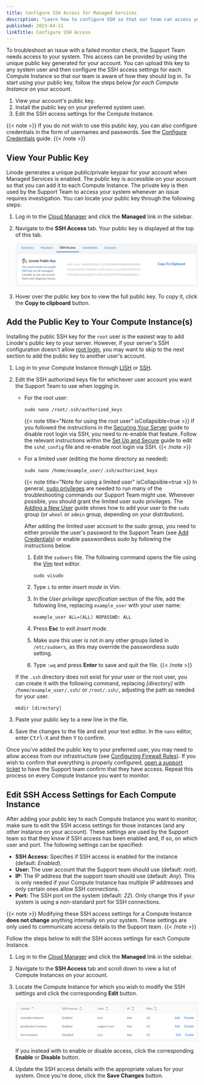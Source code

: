 ```yaml
---
title: Configure SSH Access for Managed Services
description: "Learn how to configure SSH so that our team can access your system when troubleshooting."
published: 2023-04-11
linkTitle: Configure SSH Access
---
```


To troubleshoot an issue with a failed monitor check, the Support Team needs access to your system. This access can be provided by using the unique public key generated for your account. You can upload this key to any system user and then configure the SSH access settings for each Compute Instance so that our team is aware of how they should log in. To start using your public key, follow the steps below *for each Compute Instance* on your account.

1. View your account's public key.
1. Install the public key on your preferred system user.
1. Edit the SSH access settings for the Compute Instance.

{{< note >}}
If you do not wish to use this public key, you can also configure credentials in the form of usernames and passwords. See the [Configure Credentials]() guide.
{{< /note >}}

## View Your Public Key

Linode generates a unique public/private keypair for your account when Managed Services is enabled. The public key is accessible on your account so that you can add it to each Compute Instance. The private key is then used by the Support Team to access your system whenever an issue requires investigation. You can locate your public key through the following steps:

1. Log in to the [Cloud Manager](https://cloud.linode.com) and click the **Managed** link in the sidebar.

1. Navigate to the **SSH Access** tab. Your public key is displayed at the top of this tab.

    ![A screenshot of an account's public key in the Cloud Manager](managed-public-key.png)

1. Hover over the public key box to view the full public key. To copy it, click the **Copy to clipboard** button.

## Add the Public Key to Your Compute Instance(s)

Installing the public SSH key for the `root` user is the easiest way to add Linode's public key to your server. However, if your server's SSH configuration doesn't allow [root login](/docs/products/compute/compute-instances/guides/set-up-and-secure/#ssh-daemon-options), you may want to skip to the next section to add the public key to another user's account.

1. Log in to your Compute Instance through [LISH](/docs/products/compute/compute-instances/guides/lish/) or [SSH](/docs/products/compute/compute-instances/guides/set-up-and-secure/#connect-to-the-instance).

1. Edit the SSH authorized keys file for whichever user account you want the Support Team to use when logging in.

    - For the root user:

        ```command
        sudo nano /root/.ssh/authorized_keys
        ```

        {{< note title="Note for using the root user" isCollapsible=true >}}
        If you followed the instructions in the [Securing Your Server](/docs/products/compute/compute-instances/guides/set-up-and-secure/) guide to disable root login via SSH, you need to re-enable that feature. Follow the relevant instructions within the [Set Up and Secure](/docs/products/compute/compute-instances/guides/set-up-and-secure/#ssh-daemon-options) guide to edit the `sshd_config` file and re-enable root login via SSH.
        {{< /note >}}

    - For a limited user (editing the home directory as needed):

        ```command
        sudo nano /home/example_user/.ssh/authorized_keys
        ```

        {{< note title="Note for using a limited user" isCollapsible=true >}}
        In general, [sudo privileges](/docs/guides/linux-users-and-groups/#understanding-the-sudo-linux-group-and-user) are needed to run many of the troubleshooting commands our Support Team might use. Whenever possible, you should grant the limited user sudo privileges. The [Adding a New User](/docs/products/compute/compute-instances/guides/set-up-and-secure/#add-a-limited-user-account) guide shows how to add your user to the `sudo` group (or `wheel` or `admin` group, depending on your distribution).

        After adding the limited user account to the sudo group, you need to either provide the user's password to the Support Team (see [Add Credentials](#adding-service-credentials)) or enable passwordless sudo by following the instructions below.

        1.  Edit the `sudoers` file. The following command opens the file using the [Vim](https://en.wikipedia.org/wiki/Vim_(text_editor)) text editor.

            ```command
            sudo visudo
            ```

        1.  Type `i` to enter *insert mode* in Vim.

        1.  In the *User privilege specification* section of the file, add the following line, replacing `example_user` with your user name:

            ```output
            example_user ALL=(ALL) NOPASSWD: ALL
            ```

        1.  Press **Esc** to exit *insert mode*.

        1.  Make sure this user is not in any other groups listed in `/etc/sudoers`, as this may override the passwordless sudo setting.

        1.  Type `:wq` and press **Enter** to save and quit the file.
        {{< /note >}}

    If the `.ssh` directory does not exist for your user or the root user, you can create it with the following command, replacing *[directory]* with `/home/example_user/.ssh/` or `/root/.ssh/`, adjusting the path as needed for your user.

    ```command
    mkdir [directory]
    ```

1. Paste your public key to a new line in the file.

1. Save the changes to the file and exit your text editor. In the `nano` editor, enter <kbd>Ctrl</kbd>-<kbd>X</kbd> and then <kbd>Y</kbd> to confirm.

Once you've added the public key to your preferred user, you may need to allow access from our infrastructure (see [Configuring Firewall Rules](#configuring-firewall-rules)). If you wish to confirm that everything is properly configured, [open a support ticket](/docs/products/platform/get-started/guides/support/#contact-customer-support) to have the Support team confirm that they have access. Repeat this process on every Compute Instance you want to monitor.

## Edit SSH Access Settings for Each Compute Instance

After adding your public key to each Compute Instance you want to monitor, make sure to edit the SSH access settings for those instances (and any other instance on your account). These settings are used by the Support team so that they know if SSH access has been enabled and, if so, on which user and port. The following settings can be specified:

- **SSH Access:** Specifies if SSH access is enabled for the instance (default: *Enabled*).
- **User:** The user account that the Support team should use (default: *root*).
- **IP:** The IP address that the support team should use (default: *Any*). This is only needed if your Compute Instance has multiple IP addresses and only certain ones allow SSH connections.
- **Port:** The SSH port on the system (default: *22*). Only change this if your system is using a non-standard port for SSH connections.

{{< note >}}
Modifying these SSH access settings for a Compute Instance **does not change** anything internally on your system. These settings are only used to communicate access details to the Support team.
{{< /note >}}

Follow the steps below to edit the SSH access settings for each Compute Instance.

1. Log in to the [Cloud Manager](https://cloud.linode.com) and click the **Managed** link in the sidebar.

1. Navigate to the **SSH Access** tab and scroll down to view a list of Compute Instances on your account.

1. Locate the Compute Instance for which you wish to modify the SSH settings and click the corresponding **Edit** button.

    ![Screenshot of SSH Access settings for each Compute Instance](managed-ssh-access-list.png)

    If you instead with to enable or disable access, click the corresponding **Enable** or **Disable** button.

1. Update the SSH access details with the appropriate values for your system. Once you're done, click the **Save Changes** button.